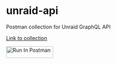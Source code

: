 # unraid-api
Postman collection for Unraid GraphQL API

[Link to collection](https://www.postman.com/dacodev1/dacodev/collection/wjkyfbv/unraid?action=share&creator=22877424)

[<img src="https://run.pstmn.io/button.svg" alt="Run In Postman" style="width: 128px; height: 32px;">](https://god.gw.postman.com/run-collection/22877424-41bd7092-5e7b-4993-a232-082807364ce3?action=collection%2Ffork&source=rip_markdown&collection-url=entityId%3D22877424-41bd7092-5e7b-4993-a232-082807364ce3%26entityType%3Dcollection%26workspaceId%3D97aec192-8a5d-42ea-850c-893c8afe84f5)

